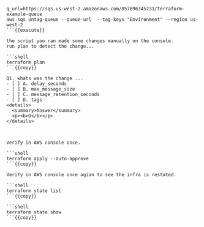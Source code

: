 
```shell
q_url=https://sqs.us-west-2.amazonaws.com/857896345731/terraform-example-queue
aws sqs untag-queue --queue-url  --tag-keys "Environment" --region us-west-2
```{{execute}}

the script you ran made some changes manually on the console.
run plan to detect the change...

```shell
terraform plan
```{{copy}}

Q1. whats was the change ...
- [ ] A. delay_seconds
- [ ] B. max_message_size
- [ ] C. message_retention_seconds
- [ ] D. tags
<details>
  <summary>Answer</summary>
  <p><b>D</b></p>
</details>



Verify in AWS console once.

```shell
terraform apply --auto-approve
```{{copy}}

Verify in AWS console once agian to see the infra is restated.

```shell
terraform state list
```{{copy}}

```shell
terraform state show
```{{copy}}